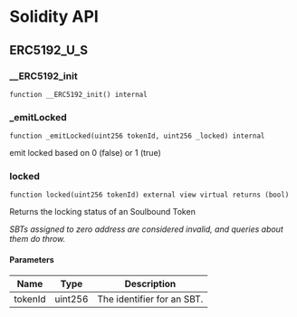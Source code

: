 # Solidity API

## ERC5192_U_S

### __ERC5192_init

```solidity
function __ERC5192_init() internal
```

### _emitLocked

```solidity
function _emitLocked(uint256 tokenId, uint256 _locked) internal
```

emit locked based on 0 (false) or 1 (true)

### locked

```solidity
function locked(uint256 tokenId) external view virtual returns (bool)
```

Returns the locking status of an Soulbound Token

_SBTs assigned to zero address are considered invalid, and queries
about them do throw._

#### Parameters

| Name | Type | Description |
| ---- | ---- | ----------- |
| tokenId | uint256 | The identifier for an SBT. |

